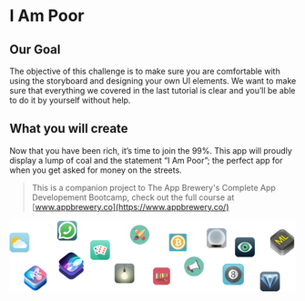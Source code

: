 
#  I Am Poor

## Our Goal

The objective of this challenge is to make sure you are comfortable with using the storyboard and designing your own UI elements. We want to make sure that everything we covered in the last tutorial is clear and you’ll be able to do it by yourself without help.

## What you will create

Now that you have been rich, it’s time to join the 99%. This app will proudly display a lump of coal and the statement “I Am Poor”; the perfect app for when you get asked for money on the streets. 

>This is a companion project to The App Brewery's Complete App Developement Bootcamp, check out the full course at [www.appbrewery.co](https://www.appbrewery.co/)

![End Banner](Documentation/readme-end-banner.png)
